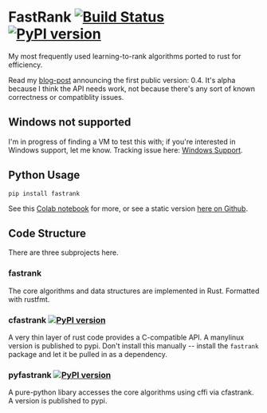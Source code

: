 # FastRank [![Build Status](https://travis-ci.com/jjfiv/fastrank.svg?token=wqGZxUYsDSPaq1jz2zn6&branch=master)](https://travis-ci.com/jjfiv/fastrank) [![PyPI version](https://badge.fury.io/py/fastrank.svg)](https://badge.fury.io/py/fastrank)

My most frequently used learning-to-rank algorithms ported to rust for efficiency.

Read my [blog-post](https://jjfoley.me/2019/10/11/fastrank-alpha.html) announcing the first public version: 0.4. It's alpha because I think the API needs work, not because there's any sort of known correctness or compatiblity issues.

## Windows not supported

I'm in progress of finding a VM to test this with; if you're interested in Windows support, let me know. Tracking issue here: [Windows Support](https://github.com/jjfiv/fastrank/issues/30).

## Python Usage 

```shell
pip install fastrank
```

See this [Colab notebook](https://colab.research.google.com/drive/1IjF7yTin1XaNO_6mBNxAoQYTmF0nckk1) for more, or see a static version [here on Github](https://github.com/jjfiv/fastrank/blob/master/examples/FastRankDemo.ipynb).

## Code Structure

There are three subprojects here.

### fastrank 

The core algorithms and data structures are implemented in Rust. Formatted with rustfmt.

### cfastrank [![PyPI version](https://badge.fury.io/py/cfastrank.svg)](https://badge.fury.io/py/cfastrank)

A very thin layer of rust code provides a C-compatible API. A manylinux version is published to pypi. Don't install this manually -- install the ``fastrank`` package and let it be pulled in as a dependency.

### pyfastrank [![PyPI version](https://badge.fury.io/py/fastrank.svg)](https://badge.fury.io/py/fastrank)

A pure-python libary accesses the core algorithms using cffi via cfastrank. A version is published to pypi.
